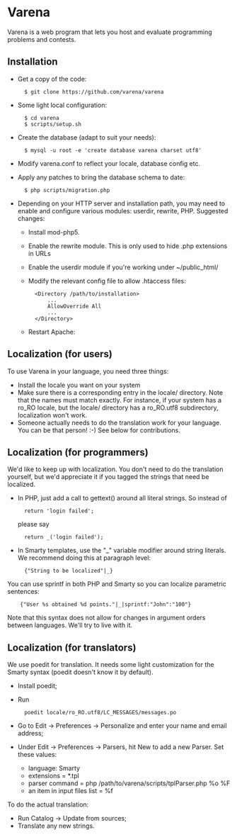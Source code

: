 Varena
=======

Varena is a web program that lets you host and evaluate programming problems and contests.

Installation
------------

* Get a copy of the code:

        $ git clone https://github.com/varena/varena

* Some light local configuration:

        $ cd varena
        $ scripts/setup.sh

* Create the database (adapt to suit your needs):

        $ mysql -u root -e 'create database varena charset utf8'

* Modify varena.conf to reflect your locale, database config etc.
* Apply any patches to bring the database schema to date:

        $ php scripts/migration.php

* Depending on your HTTP server and installation path, you may need to enable and configure various modules: userdir, rewrite, PHP. Suggested changes:
  * Install mod-php5.
  * Enable the rewrite module. This is only used to hide .php extensions in URLs
  * Enable the userdir module if you're working under ~/public_html/
  * Modify the relevant config file to allow .htaccess files:

          <Directory /path/to/installation>
              ...
              AllowOverride All
              ...
          </Directory>
          
  * Restart Apache:

Localization (for users)
------------------------

To use Varena in your language, you need three things:

* Install the locale you want on your system
* Make sure there is a corresponding entry in the locale/ directory. Note that the names must match exactly. For instance, if your system has a ro_RO locale, but the locale/ directory has a ro_RO.utf8 subdirectory, localization won't work.
* Someone actually needs to do the translation work for your language. You can be that person! :-) See below for contributions.


Localization (for programmers)
-------------------------------


We'd like to keep up with localization. You don't need to do the translation yourself, but we'd appreciate it if you tagged the strings that need be localized.

* In PHP, just add a call to gettext() around all literal strings. So instead of 

        return 'login failed';

  please say

        return _('login failed');

* In Smarty templates, use the "_" variable modifier around string literals. We recommend doing this at paragraph level:

        {"String to be localized"|_}

You can use sprintf in both PHP and Smarty so you can localize parametric sentences:

        {"User %s obtained %d points."|_|sprintf:"John":"100"}

Note that this syntax does not allow for changes in argument orders between languages. We'll try to live with it.

Localization (for translators)
------------------------------

We use poedit for translation. It needs some light customization for the Smarty syntax (poedit doesn't know it by default).

* Install poedit;
* Run

        poedit locale/ro_RO.utf8/LC_MESSAGES/messages.po

* Go to Edit -> Preferences -> Personalize and enter your name and email address;
* Under Edit -> Preferences -> Parsers, hit New to add a new Parser. Set these values:
  * language: Smarty
  * extensions = *.tpl
  * parser command = php /path/to/varena/scripts/tplParser.php %o %F
  * an item in input files list = %f

To do the actual translation:

* Run Catalog -> Update from sources;
* Translate any new strings.
